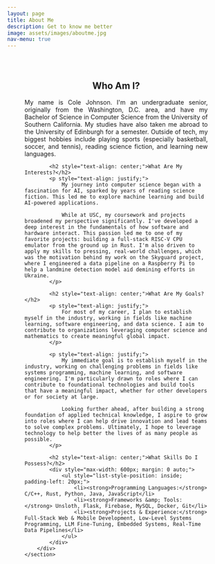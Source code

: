 ```yaml
---
layout: page
title: About Me
description: Get to know me better
image: assets/images/aboutme.jpg
nav-menu: true
---
```


<div class="inner" style="max-width: 800px; margin: 0 auto; padding: 2em 40px; background-color: rgba(255, 255, 255, 0.0); border-radius: 5px;">
    <section>
        <div class="content">
            <h2 style="text-align: center;">Who Am I?</h2>
            <p style="text-align: justify;">
                My name is Cole Johnson. I'm an undergraduate senior, originally from the Washington, D.C. area, and have my Bachelor of Science in Computer Science from the University of Southern California. My studies have also taken me abroad to the University of Edinburgh for a semester. Outside of tech, my biggest hobbies include playing sports (especially basketball, soccer, and tennis), reading science fiction, and learning new languages.
            </p>

            <h2 style="text-align: center;">What Are My Interests?</h2>
            <p style="text-align: justify;">
                My journey into computer science began with a fascination for AI, sparked by years of reading science fiction. This led me to explore machine learning and build AI-powered applications.

                While at USC, my coursework and projects  broadened my perspective significantly. I've developed a deep interest in the fundamentals of how software and hardware interact. This passion led me to one of my favorite projects: building a full-stack RISC-V CPU emulator from the ground up in Rust. I'm also driven to apply my skills to pressing, real-world challenges, which was the motivation behind my work on the Skyguard project, where I engineered a data pipeline on a Raspberry Pi to help a landmine detection model aid demining efforts in Ukraine.
            </p>

            <h2 style="text-align: center;">What Are My Goals?</h2>
            <p style="text-align: justify;">
                For most of my career, I plan to establish myself in the industry, working in fields like machine learning, software engineering, and data science. I aim to contribute to organizations leveraging computer science and mathematics to create meaningful global impact.
            </p>

            <p style="text-align: justify;">
                My immediate goal is to establish myself in the industry, working on challenging problems in fields like systems programming, machine learning, and software engineering. I'm particularly drawn to roles where I can contribute to foundational technologies and build tools that have a meaningful impact, whether for other developers or for society at large.

                Looking further ahead, after building a strong foundation of applied technical knowledge, I aspire to grow into roles where I can help drive innovation and lead teams to solve complex problems. Ultimately, I hope to leverage technology to help better the lives of as many people as possible.
            </p>

            <h2 style="text-align: center;">What Skills Do I Possess?</h2>
            <div style="max-width: 600px; margin: 0 auto;">
                <ul style="list-style-position: inside; padding-left: 20px;">
                    <li><strong>Programming Languages:</strong> C/C++, Rust, Python, Java, JavaScript</li>
                    <li><strong>Frameworks &amp; Tools:</strong> Unsloth, Flask, Firebase, MySQL, Docker, Git</li>
                    <li><strong>Projects & Experience:</strong> Full-Stack Web & Mobile Development, Low-Level Systems Programming, LLM Fine-Tuning, Embedded Systems, Real-Time Data Pipelines</li>
                </ul>
            </div>
        </div>
    </section>
</div>
